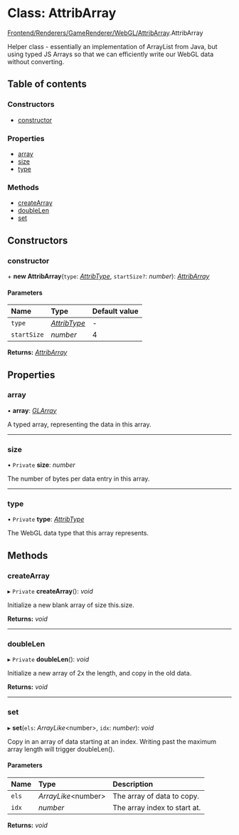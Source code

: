 # Class: AttribArray

[Frontend/Renderers/GameRenderer/WebGL/AttribArray](../modules/frontend_renderers_gamerenderer_webgl_attribarray.md).AttribArray

Helper class - essentially an implementation of ArrayList from Java, but using
typed JS Arrays so that we can efficiently write our WebGL data without converting.

## Table of contents

### Constructors

- [constructor](frontend_renderers_gamerenderer_webgl_attribarray.attribarray.md#constructor)

### Properties

- [array](frontend_renderers_gamerenderer_webgl_attribarray.attribarray.md#array)
- [size](frontend_renderers_gamerenderer_webgl_attribarray.attribarray.md#size)
- [type](frontend_renderers_gamerenderer_webgl_attribarray.attribarray.md#type)

### Methods

- [createArray](frontend_renderers_gamerenderer_webgl_attribarray.attribarray.md#createarray)
- [doubleLen](frontend_renderers_gamerenderer_webgl_attribarray.attribarray.md#doublelen)
- [set](frontend_renderers_gamerenderer_webgl_attribarray.attribarray.md#set)

## Constructors

### constructor

\+ **new AttribArray**(`type`: [_AttribType_](../enums/frontend_renderers_gamerenderer_enginetypes.attribtype.md), `startSize?`: _number_): [_AttribArray_](frontend_renderers_gamerenderer_webgl_attribarray.attribarray.md)

#### Parameters

| Name        | Type                                                                               | Default value |
| :---------- | :--------------------------------------------------------------------------------- | :------------ |
| `type`      | [_AttribType_](../enums/frontend_renderers_gamerenderer_enginetypes.attribtype.md) | -             |
| `startSize` | _number_                                                                           | 4             |

**Returns:** [_AttribArray_](frontend_renderers_gamerenderer_webgl_attribarray.attribarray.md)

## Properties

### array

• **array**: [_GLArray_](../modules/frontend_renderers_gamerenderer_webgl_attribarray.md#glarray)

A typed array, representing the data in this array.

---

### size

• `Private` **size**: _number_

The number of bytes per data entry in this array.

---

### type

• `Private` **type**: [_AttribType_](../enums/frontend_renderers_gamerenderer_enginetypes.attribtype.md)

The WebGL data type that this array represents.

## Methods

### createArray

▸ `Private` **createArray**(): _void_

Initialize a new blank array of size this.size.

**Returns:** _void_

---

### doubleLen

▸ `Private` **doubleLen**(): _void_

Initialize a new array of 2x the length, and copy in the old data.

**Returns:** _void_

---

### set

▸ **set**(`els`: _ArrayLike_<number\>, `idx`: _number_): _void_

Copy in an array of data starting at an index. Writing past the maximum
array length will trigger doubleLen().

#### Parameters

| Name  | Type                 | Description                  |
| :---- | :------------------- | :--------------------------- |
| `els` | _ArrayLike_<number\> | The array of data to copy.   |
| `idx` | _number_             | The array index to start at. |

**Returns:** _void_
